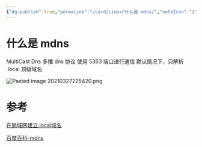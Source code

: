 ```yaml
---
{"dg-publish":true,"permalink":"/card/Linux/什么是 mdns/","noteIcon":"2","created":"2021-03-27T22:40:48+08:00","updated":"2024-10-12T22:56:45+08:00"}
---
```



# 什么是 mdns

MultiCast Dns 多播 dns 协议
使用 5353 端口进行通信
默认情况下，只解析 .local 顶级域名

![Pasted image 20210327225420.png](/img/user/attachs/Pasted%20image%2020210327225420.png)

# 参考

[在局域网建立.local域名](http://notes.leconiot.com/mdns.html)

[百度百科-mdns](https://baike.baidu.com/item/mdns)      
